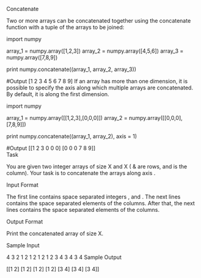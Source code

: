 Concatenate

Two or more arrays can be concatenated together using the concatenate function with a tuple of the arrays to be joined:

import numpy

array_1 = numpy.array([1,2,3])
array_2 = numpy.array([4,5,6])
array_3 = numpy.array([7,8,9])

print numpy.concatenate((array_1, array_2, array_3))    

#Output
[1 2 3 4 5 6 7 8 9]
If an array has more than one dimension, it is possible to specify the axis along which multiple arrays are concatenated. By default, it is along the first dimension.

import numpy

array_1 = numpy.array([[1,2,3],[0,0,0]])
array_2 = numpy.array([[0,0,0],[7,8,9]])

print numpy.concatenate((array_1, array_2), axis = 1)   

#Output
[[1 2 3 0 0 0]
 [0 0 0 7 8 9]]    
Task

You are given two integer arrays of size X and X ( &  are rows, and  is the column). Your task is to concatenate the arrays along axis .

Input Format

The first line contains space separated integers ,  and . 
The next  lines contains the space separated elements of the  columns. 
After that, the next  lines contains the space separated elements of the  columns.

Output Format

Print the concatenated array of size X.

Sample Input

4 3 2
1 2
1 2 
1 2
1 2
3 4
3 4
3 4 
Sample Output

[[1 2]
 [1 2]
 [1 2]
 [1 2]
 [3 4]
 [3 4]
 [3 4]] 
